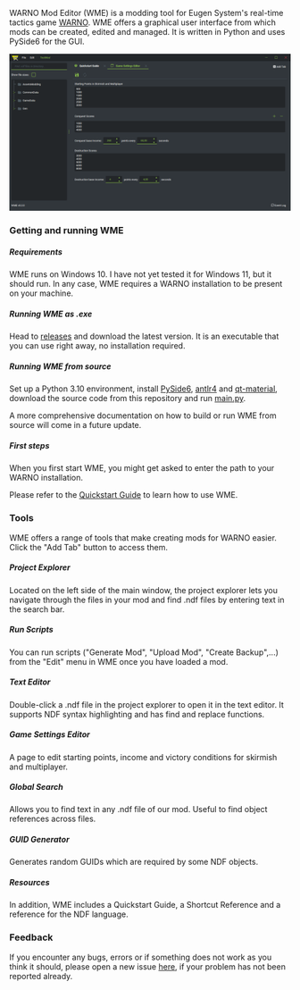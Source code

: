 WARNO Mod Editor (WME) is a modding tool for Eugen System's real-time tactics game [WARNO](https://store.steampowered.com/app/1611600/WARNO/). WME offers a graphical user interface from which mods can be created, edited and managed. It is written in Python and uses PySide6 for the GUI.

![preview](./resources/markdown/wme_preview.png) 

### Getting and running WME

##### Requirements

WME runs on Windows 10. I have not yet tested it for Windows 11, but it should run. In any case, WME requires a WARNO installation to be present on your machine.

##### Running WME as .exe

Head to [releases](https://github.com/Jonitr0/WarnoModEditor/releases) and download the latest version. It is an executable that you can use right away, no installation required.

##### Running WME from source

Set up a Python 3.10 environment, install [PySide6](https://pypi.org/project/PySide6/), [antlr4](https://www.antlr.org/) and [qt-material](https://pypi.org/project/qt-material/), download the source code from this repository and run [main.py](https://github.com/Jonitr0/WarnoModEditor/blob/main/main.py).

A more comprehensive documentation on how to build or run WME from source will come in a future update.

##### First steps

When you first start WME, you might get asked to enter the path to your WARNO installation. 

Please refer to the [Quickstart Guide](https://github.com/Jonitr0/WarnoModEditor/blob/main/resources/markdown/Quickstart.md) to learn how to use WME.

### Tools

WME offers a range of tools that make creating mods for WARNO easier. Click the "Add Tab" button to access them.

##### Project Explorer

Located on the left side of the main window, the project explorer lets you navigate through the files in your mod and find .ndf files by entering text in the search bar.

##### Run Scripts

You can run scripts ("Generate Mod", "Upload Mod", "Create Backup",...) from the "Edit" menu in WME once you have loaded a mod.

##### Text Editor

Double-click a .ndf file in the project explorer to open it in the text editor. It supports NDF syntax highlighting and has find and replace functions.

##### Game Settings Editor

A page to edit starting points, income and victory conditions for skirmish and multiplayer.

##### Global Search

Allows you to find text in any .ndf file of our mod. Useful to find object references across files.

##### GUID Generator

Generates random GUIDs which are required by some NDF objects.

##### Resources

In addition, WME includes a Quickstart Guide, a Shortcut Reference and a reference for the NDF language.

### Feedback

If you encounter any bugs, errors or if something does not work as you think it should, please open a new issue [here](https://github.com/Jonitr0/WarnoModEditor/issues), if your problem has not been reported already.